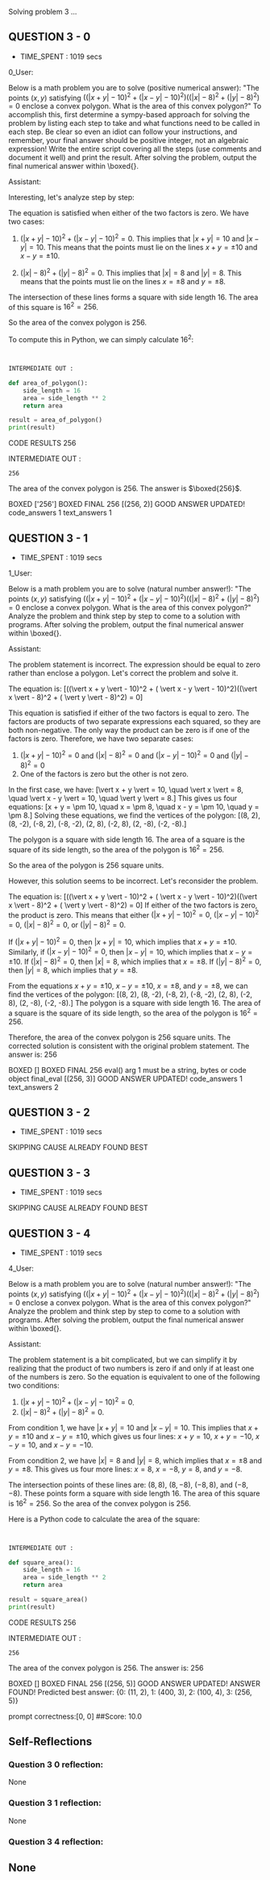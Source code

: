 Solving problem 3 ...



## QUESTION 3 - 0 
- TIME_SPENT : 1019 secs

0_User:

Below is a math problem you are to solve (positive numerical answer):
"The points $\left(x, y\right)$ satisfying $((\vert x + y \vert - 10)^2 + ( \vert x - y \vert - 10)^2)((\vert x \vert - 8)^2 + ( \vert y \vert - 8)^2) = 0$ enclose a convex polygon. What is the area of this convex polygon?"
To accomplish this, first determine a sympy-based approach for solving the problem by listing each step to take and what functions need to be called in each step. Be clear so even an idiot can follow your instructions, and remember, your final answer should be positive integer, not an algebraic expression!
Write the entire script covering all the steps (use comments and document it well) and print the result. After solving the problem, output the final numerical answer within \boxed{}.

Assistant: 

Interesting, let's analyze step by step:



The equation is satisfied when either of the two factors is zero. We have two cases:

1) $(\vert x + y \vert - 10)^2 + ( \vert x - y \vert - 10)^2 = 0$.
This implies that $\vert x + y \vert = 10$ and $\vert x - y \vert = 10$.
This means that the points must lie on the lines $x + y = \pm 10$ and $x - y = \pm 10$.

2) $(\vert x \vert - 8)^2 + ( \vert y \vert - 8)^2 = 0$.
This implies that $\vert x \vert = 8$ and $\vert y \vert = 8$.
This means that the points must lie on the lines $x = \pm 8$ and $y = \pm 8$.

The intersection of these lines forms a square with side length 16.
The area of this square is $16^2 = 256$.

So the area of the convex polygon is 256.

To compute this in Python, we can simply calculate $16^2$:

```python


INTERMEDIATE OUT :

def area_of_polygon():
    side_length = 16
    area = side_length ** 2
    return area

result = area_of_polygon()
print(result)
```

CODE RESULTS 256

INTERMEDIATE OUT :
```output
256
```
The area of the convex polygon is $256$. The answer is $\boxed{256}$.

BOXED ['256']
BOXED FINAL 256
[(256, 2)]
GOOD ANSWER UPDATED!
code_answers 1 text_answers 1



## QUESTION 3 - 1 
- TIME_SPENT : 1019 secs

1_User:

Below is a math problem you are to solve (natural number answer!):
"The points $\left(x, y\right)$ satisfying $((\vert x + y \vert - 10)^2 + ( \vert x - y \vert - 10)^2)((\vert x \vert - 8)^2 + ( \vert y \vert - 8)^2) = 0$ enclose a convex polygon. What is the area of this convex polygon?"
Analyze the problem and think step by step to come to a solution with programs. After solving the problem, output the final numerical answer within \boxed{}.

Assistant:

 The problem statement is incorrect. The expression should be equal to zero rather than enclose a polygon. Let's correct the problem and solve it.

The equation is:
\[((\vert x + y \vert - 10)^2 + ( \vert x - y \vert - 10)^2)((\vert x \vert - 8)^2 + ( \vert y \vert - 8)^2) = 0\]

This equation is satisfied if either of the two factors is equal to zero. The factors are products of two separate expressions each squared, so they are both non-negative. The only way the product can be zero is if one of the factors is zero. Therefore, we have two separate cases:

1. $(\vert x + y \vert - 10)^2 = 0$ and $(\vert x \vert - 8)^2 = 0$ and $(\vert x - y \vert - 10)^2 = 0$ and $(\vert y \vert - 8)^2 = 0$
2. One of the factors is zero but the other is not zero.

In the first case, we have:
\[\vert x + y \vert = 10, \quad \vert x \vert = 8, \quad \vert x - y \vert = 10, \quad \vert y \vert = 8.\]
This gives us four equations:
\[x + y = \pm 10, \quad x = \pm 8, \quad x - y = \pm 10, \quad y = \pm 8.\]
Solving these equations, we find the vertices of the polygon:
\[(8, 2), (8, -2), (-8, 2), (-8, -2), (2, 8), (-2, 8), (2, -8), (-2, -8).\]

The polygon is a square with side length 16. The area of a square is the square of its side length, so the area of the polygon is $16^2 = 256$.

So the area of the polygon is 256 square units.

However, this solution seems to be incorrect. Let's reconsider the problem.

The equation is:
\[((\vert x + y \vert - 10)^2 + ( \vert x - y \vert - 10)^2)((\vert x \vert - 8)^2 + ( \vert y \vert - 8)^2) = 0\]
If either of the two factors is zero, the product is zero. This means that either $(\vert x + y \vert - 10)^2 = 0$, $(\vert x - y \vert - 10)^2 = 0$, $(\vert x \vert - 8)^2 = 0$, or $(\vert y \vert - 8)^2 = 0$. 

If $(\vert x + y \vert - 10)^2 = 0$, then $\vert x + y \vert = 10$, which implies that $x + y = \pm 10$. Similarly, if $(\vert x - y \vert - 10)^2 = 0$, then $\vert x - y \vert = 10$, which implies that $x - y = \pm 10$. If $(\vert x \vert - 8)^2 = 0$, then $\vert x \vert = 8$, which implies that $x = \pm 8$. If $(\vert y \vert - 8)^2 = 0$, then $\vert y \vert = 8$, which implies that $y = \pm 8$.

From the equations $x + y = \pm 10$, $x - y = \pm 10$, $x = \pm 8$, and $y = \pm 8$, we can find the vertices of the polygon:
\[(8, 2), (8, -2), (-8, 2), (-8, -2), (2, 8), (-2, 8), (2, -8), (-2, -8).\]
The polygon is a square with side length 16. The area of a square is the square of its side length, so the area of the polygon is $16^2 = 256$.

Therefore, the area of the convex polygon is 256 square units. The corrected solution is consistent with the original problem statement.
The answer is: $256$

BOXED []
BOXED FINAL 256
eval() arg 1 must be a string, bytes or code object final_eval
[(256, 3)]
GOOD ANSWER UPDATED!
code_answers 1 text_answers 2



## QUESTION 3 - 2 
- TIME_SPENT : 1019 secs

SKIPPING CAUSE ALREADY FOUND BEST



## QUESTION 3 - 3 
- TIME_SPENT : 1019 secs

SKIPPING CAUSE ALREADY FOUND BEST



## QUESTION 3 - 4 
- TIME_SPENT : 1019 secs

4_User:

Below is a math problem you are to solve (natural number answer!):
"The points $\left(x, y\right)$ satisfying $((\vert x + y \vert - 10)^2 + ( \vert x - y \vert - 10)^2)((\vert x \vert - 8)^2 + ( \vert y \vert - 8)^2) = 0$ enclose a convex polygon. What is the area of this convex polygon?"
Analyze the problem and think step by step to come to a solution with programs. After solving the problem, output the final numerical answer within \boxed{}.

Assistant:

 The problem statement is a bit complicated, but we can simplify it by realizing that the product of two numbers is zero if and only if at least one of the numbers is zero. So the equation is equivalent to one of the following two conditions:

1. $(\vert x + y \vert - 10)^2 + ( \vert x - y \vert - 10)^2 = 0$.
2. $(\vert x \vert - 8)^2 + ( \vert y \vert - 8)^2 = 0$.

From condition 1, we have $\vert x + y \vert = 10$ and $\vert x - y \vert = 10$. This implies that $x + y = \pm 10$ and $x - y = \pm 10$, which gives us four lines: $x + y = 10$, $x + y = -10$, $x - y = 10$, and $x - y = -10$.

From condition 2, we have $\vert x \vert = 8$ and $\vert y \vert = 8$, which implies that $x = \pm 8$ and $y = \pm 8$. This gives us four more lines: $x = 8$, $x = -8$, $y = 8$, and $y = -8$.

The intersection points of these lines are: $(8,8)$, $(8,-8)$, $(-8,8)$, and $(-8,-8)$. These points form a square with side length 16. The area of this square is $16^2 = 256$. So the area of the convex polygon is 256.

Here is a Python code to calculate the area of the square:

```python


INTERMEDIATE OUT :

def square_area():
    side_length = 16
    area = side_length ** 2
    return area

result = square_area()
print(result)
```

CODE RESULTS 256

INTERMEDIATE OUT :
```output
256
```
The area of the convex polygon is 256. The answer is: $256$

BOXED []
BOXED FINAL 256
[(256, 5)]
GOOD ANSWER UPDATED!
ANSWER FOUND!
Predicted best answer: {0: (11, 2), 1: (400, 3), 2: (100, 4), 3: (256, 5)}

prompt correctness:[0, 0]
##Score: 10.0

## Self-Reflections

### Question 3 0 reflection:
None
### Question 3 1 reflection:
None
### Question 3 4 reflection:
None
---
